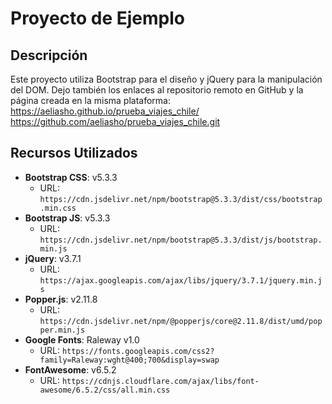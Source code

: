 # Proyecto de Ejemplo

## Descripción
Este proyecto utiliza Bootstrap para el diseño y jQuery para la manipulación del DOM.
Dejo también los enlaces al repositorio remoto en GitHub y la página creada en la misma plataforma:
https://aeliasho.github.io/prueba_viajes_chile/
https://github.com/aeliasho/prueba_viajes_chile.git

## Recursos Utilizados

- **Bootstrap CSS**: v5.3.3
  - URL: `https://cdn.jsdelivr.net/npm/bootstrap@5.3.3/dist/css/bootstrap.min.css`
- **Bootstrap JS**: v5.3.3
  - URL: `https://cdn.jsdelivr.net/npm/bootstrap@5.3.3/dist/js/bootstrap.min.js`
- **jQuery**: v3.7.1
  - URL: `https://ajax.googleapis.com/ajax/libs/jquery/3.7.1/jquery.min.js`
- **Popper.js**: v2.11.8
  - URL: `https://cdn.jsdelivr.net/npm/@popperjs/core@2.11.8/dist/umd/popper.min.js`
- **Google Fonts**: Raleway v1.0
  - URL: `https://fonts.googleapis.com/css2?family=Raleway:wght@400;700&display=swap`
- **FontAwesome**: v6.5.2
  - URL: `https://cdnjs.cloudflare.com/ajax/libs/font-awesome/6.5.2/css/all.min.css`